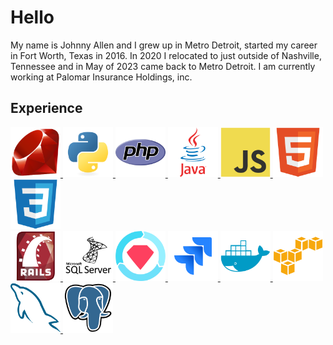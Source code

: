 # Hello

My name is Johnny Allen and I grew up in Metro Detroit, started my career in Fort Worth, Texas in 2016. In 2020 I relocated to just outside of Nashville, Tennessee and in May of 2023 came back to Metro Detroit. I am currently working at Palomar Insurance Holdings, inc.

## Experience

<div>
  <a href="https://www.ruby-lang.org/en/" target="_blank">
    <img src="https://raw.githubusercontent.com/devicons/devicon/1119b9f84c0290e0f0b38982099a2bd027a48bf1/icons/ruby/ruby-original.svg" alt="Ruby" style="width: 5rem">
  </a>
  <a href="https://www.python.org/" target="_blank">
    <img src="https://raw.githubusercontent.com/devicons/devicon/ac557d6ff33ff370a5db99f97aeab35ea5c67fbd/icons/python/python-original.svg" alt="Python" style="width: 5rem">
  <a href="https://www.php.net/" target="_blank">
    <img src="https://raw.githubusercontent.com/devicons/devicon/1119b9f84c0290e0f0b38982099a2bd027a48bf1/icons/php/php-original.svg" alt="php" style="width: 5rem">
  </a>
  <a href="https://www.java.com/" target="_blank">
    <img src="https://raw.githubusercontent.com/devicons/devicon/d98a72cb9a6d8e543ddbddc32bac231572349e96/icons/java/java-original-wordmark.svg" alt="Java" style="width: 5rem">
  </a>
  <a href="https://developer.mozilla.org/en-US/docs/Web/JavaScript" target="_blank">
    <img src="https://raw.githubusercontent.com/devicons/devicon/ac557d6ff33ff370a5db99f97aeab35ea5c67fbd/icons/javascript/javascript-original.svg" alt="JavaScript" style="width: 5rem">
  </a>
 <a href="https://developer.mozilla.org/en-US/docs/Web/Guide/HTML/HTML5" target="_blank">
   <img src="https://raw.githubusercontent.com/devicons/devicon/ac557d6ff33ff370a5db99f97aeab35ea5c67fbd/icons/html5/html5-original.svg" alt="HTML5" style="width: 5rem">
 </a>
 <a href="https://developer.mozilla.org/en-US/docs/Archive/CSS3" target="_blank">
   <img src="https://raw.githubusercontent.com/devicons/devicon/ac557d6ff33ff370a5db99f97aeab35ea5c67fbd/icons/css3/css3-original.svg" alt="CSS" style="width: 5rem">
 </a>
   <br/>
  <a href="https://rubyonrails.org/" target="_blank">
    <img src="https://raw.githubusercontent.com/devicons/devicon/1119b9f84c0290e0f0b38982099a2bd027a48bf1/icons/rails/rails-original-wordmark.svg" alt="Rails" style="width: 5rem">
  </a>
  <a href="https://www.microsoft.com/en-us/sql-server/" target="_blank">
    <img src="https://raw.githubusercontent.com/devicons/devicon/1119b9f84c0290e0f0b38982099a2bd027a48bf1/icons/microsoftsqlserver/microsoftsqlserver-plain-wordmark.svg" alt="Microsoft SQL Server" style="width: 5rem">
  </a>
 <a href="https://rspec.info/" target="_blank">
   <img src="https://raw.githubusercontent.com/devicons/devicon/1119b9f84c0290e0f0b38982099a2bd027a48bf1/icons/rspec/rspec-original.svg" alt="RSpec" style="width: 5rem">
 </a>
 <a href="https://www.atlassian.com/software/jira" target="_blank">
   <img src="https://raw.githubusercontent.com/devicons/devicon/00f02ef57fb7601fd1ddcc2fe6fe670fef3ae3e4/icons/jira/jira-original.svg" alt="Jira" style="width: 5rem">
 </a>
 <a href="https://docker.com/" target="_blank">
   <img src="https://raw.githubusercontent.com/devicons/devicon/d98a72cb9a6d8e543ddbddc32bac231572349e96/icons/docker/docker-plain.svg" alt="Docker" style="width: 5rem">
 </a>
 <a href="https://aws.amazon.com/" target="_blank">
   <img src="https://raw.githubusercontent.com/devicons/devicon/ac557d6ff33ff370a5db99f97aeab35ea5c67fbd/icons/amazonwebservices/amazonwebservices-original.svg" alt="AWS" style="width: 5rem">
 </a>
 <a href="https://www.mysql.com/" target="_blank">
   <img src="https://raw.githubusercontent.com/devicons/devicon/9f4f5cdb393299a81125eb5127929ea7bfe42889/icons/mysql/mysql-original.svg" alt="MySQL" style="width: 5rem">
 </a>
 <a href="https://www.postgresql.org/" target="_blank">
   <img src="https://raw.githubusercontent.com/devicons/devicon/9f4f5cdb393299a81125eb5127929ea7bfe42889/icons/postgresql/postgresql-original.svg" alt="PostgreSQL" style="width: 5rem">
 </a>
</div>

<!--
**john-r-r-allen/john-r-r-allen** is a ✨ _special_ ✨ repository because its `README.md` (this file) appears on your GitHub profile.

Here are some ideas to get you started:

- 🔭 I’m currently working on ...
- 🌱 I’m currently learning ...
- 👯 I’m looking to collaborate on ...
- 🤔 I’m looking for help with ...
- 💬 Ask me about ...
- 📫 How to reach me: ...
- 😄 Pronouns: ...
- ⚡ Fun fact: ...
-->
